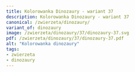 ```yaml
---
title: Kolorowanka Dinozaury - wariant 37
description: Kolorowanka Dinozaury - wariant 37
canonical: /zwierzeta/dinozaury/
variant_of: dinozaury
image: /zwierzeta/dinozaury/37/dinozaury-37.svg
pdf: /zwierzeta/dinozaury/37/dinozaury-37.pdf
alt: "Kolorowanka dinozaury"
tags:
- zwierzeta
- dinozaury
---
```

